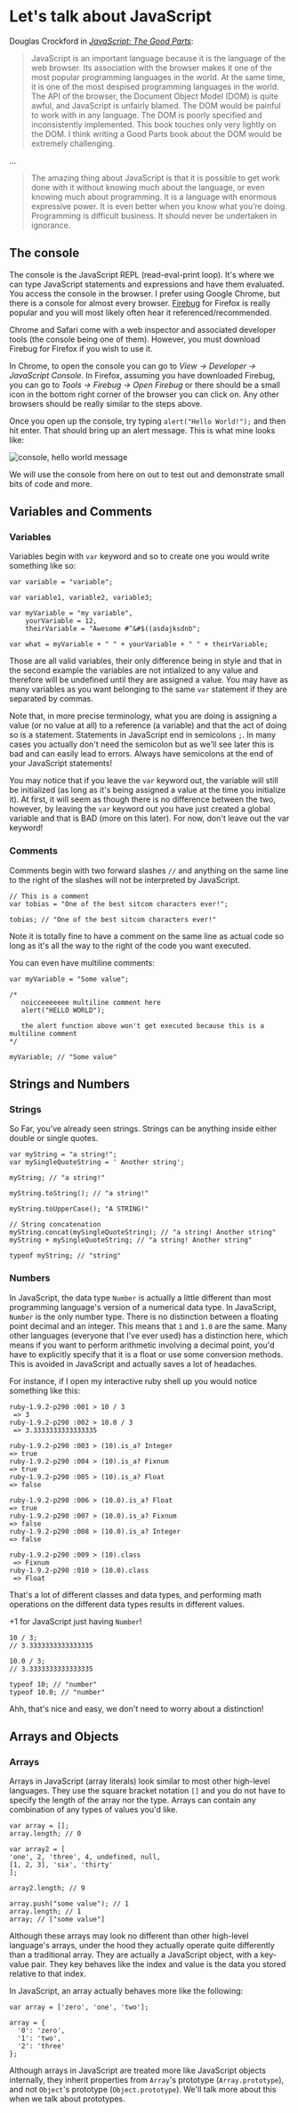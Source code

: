 Let's talk about JavaScript
===========================

Douglas Crockford in [*JavaScript: The Good Parts*](http://shop.oreilly.com/product/9780596517748.do):

> JavaScript is an important language because it is the language of the web browser. Its association with the browser makes it one of the
> most popular programming languages in the world. At the same time, it is one of the most despised programming languages in the world. The API
> of the browser, the Document Object Model (DOM) is quite awful, and JavaScript is unfairly blamed. The DOM would be painful to work with in
> any language. The DOM is poorly specified and inconsistently implemented. This book touches only very lightly on the DOM. I think writing a
> Good Parts book about the DOM would be extremely challenging.

...

> The amazing thing about JavaScript is that it is possible to get work done with it without knowing much about the language, or
> even knowing much about programming. It is a language with enormous expressive power. It is even better when you know what you’re
> doing. Programming is difficult business. It should never be undertaken in ignorance.



The console
-----------

The console is the JavaScript REPL (read-eval-print loop). It's where we can type JavaScript statements and expressions and have them evaluated. You access the console in the browser. I prefer using Google Chrome, but there is a console for almost every browser. [Firebug](http://getfirebug.com/) for Firefox is really popular and you will most likely often hear it referenced/recommended.

Chrome and Safari come with a web inspector and associated developer tools (the console being one of them). However, you must download Firebug for Firefox if you wish to use it.

In Chrome, to open the console you can go to *View -> Developer -> JavaScript Console*. In Firefox, assuming you have downloaded Firebug, you can go to *Tools -> Firebug -> Open Firebug* or there should be a small icon in the bottom right corner of the browser you can click on. Any other browsers should be really similar to the steps above.

Once you open up the console, try typing `alert("Hello World!");` and then hit enter. That should bring up an alert message. This is what mine looks like:

![console, hello world message](https://github.com/benjreinhart/JS-workshop/raw/master/lessons/lesson1/images/console.png)

We will use the console from here on out to test out and demonstrate small bits of code and more.


Variables and Comments
----------------------

### Variables

Variables begin with `var` keyword and so to create one you would write something like so:

```
var variable = "variable";

var variable1, variable2, variable3;

var myVariable = "my variable",
    yourVariable = 12,
    theirVariable = "Awesome #^&#$((asdajksdnb";

var what = myVariable + " " + yourVariable + " " + theirVariable;
```

Those are all valid variables, their only difference being in style and that in the second example the variables are not intialized to
any value and therefore will be undefined until they are assigned a value. You may have as many variables as you want belonging to the same `var` statement if they are separated by commas.

Note that, in more precise terminology, what you are doing is assigning a value (or no value at all) to a reference (a variable) and that the act of doing so is a statement. Statements in JavaScript end in semicolons `;`. In many cases you actually don't need the semicolon but as we'll see later this is bad and can easily lead to errors. Always have semicolons at the end of your JavaScript statements!

You may notice that if you leave the `var` keyword out, the variable will still be initialized (as long as it's being assigned a value at the
time you initialize it). At first, it will seem as though there is no difference between the two, however, by leaving the `var` keyword out you have just created a global variable and that is BAD (more on this later). For now, don't leave out the var keyword!


### Comments

Comments begin with two forward slashes `//` and anything on the same line to the right of the slashes will not be interpreted by JavaScript.


```
// This is a comment
var tobias = "One of the best sitcom characters ever!";

tobias; // "One of the best sitcom characters ever!"
```


Note it is totally fine to have a comment on the same line as actual code so long as it's all the way to the right of the code you want executed.

You can even have multiline comments:

```
var myVariable = "Some value";

/*
   noicceeeeeee multiline comment here
   alert("HELLO WORLD");

   the alert function above won't get executed because this is a multiline comment
*/

myVariable; // "Some value"
```



Strings and Numbers
-------------------

### Strings

So Far, you've already seen strings. Strings can be anything inside either double or single quotes.

```
var myString = "a string!";
var mySingleQuoteString = ' Another string';

myString; // "a string!"

myString.toString(); // "a string!"

myString.toUpperCase(); "A STRING!"

// String concatenation
myString.concat(mySingleQuoteString); // "a string! Another string"
myString + mySingleQuoteString; // "a string! Another string"

typeof myString; // "string"
```

### Numbers

In JavaScript, the data type `Number` is actually a little different than most programming language's version of a numerical data type. In JavaScript, `Number` is the only number type. There is no distinction between a floating point decimal and an integer. This means that `1` and `1.0` are the same. Many other languages (everyone that I've ever used) has a distinction here, which means if you want to perform arithmetic involving a decimal point, you'd have to explicitly specify that it is a float or use some conversion methods. This is avoided in JavaScript and actually saves a lot of headaches.

For instance, if I open my interactive ruby shell up you would notice something like this:

```
ruby-1.9.2-p290 :001 > 10 / 3
 => 3
ruby-1.9.2-p290 :002 > 10.0 / 3
 => 3.3333333333333335

ruby-1.9.2-p290 :003 > (10).is_a? Integer
=> true 
ruby-1.9.2-p290 :004 > (10).is_a? Fixnum
=> true
ruby-1.9.2-p290 :005 > (10).is_a? Float
=> false 

ruby-1.9.2-p290 :006 > (10.0).is_a? Float
=> true
ruby-1.9.2-p290 :007 > (10.0).is_a? Fixnum
=> false
ruby-1.9.2-p290 :008 > (10.0).is_a? Integer
=> false

ruby-1.9.2-p290 :009 > (10).class
 => Fixnum 
ruby-1.9.2-p290 :010 > (10.0).class
 => Float 
```

That's a lot of different classes and data types, and performing math operations on the different data types results in different values. 

+1 for JavaScript just having `Number`!

```
10 / 3;
// 3.3333333333333335

10.0 / 3;
// 3.3333333333333335

typeof 10; // "number"
typeof 10.0; // "number"
```

Ahh, that's nice and easy, we don't need to worry about a distinction!



Arrays and Objects
------------------

### Arrays

Arrays in JavaScript (array literals) look similar to most other high-level languages. They use the square bracket notation `[]` and you do not have to specify the length of the array nor the type. Arrays can contain any combination of any types of values you'd like.

```
var array = [];
array.length; // 0

var array2 = [
'one', 2, 'three', 4, undefined, null,
[1, 2, 3], 'six', 'thirty'
];

array2.length; // 9

array.push("some value"); // 1
array.length; // 1
array; // ["some value"]
```

Although these arrays may look no different than other high-level language's arrays, under the hood they actually operate quite differently than a traditional array. They are actually a JavaScript object, with a key-value pair. They key behaves like the index and value is the data you stored relative to that index.

In JavaScript, an array actually behaves more like the following:

```
var array = ['zero', 'one', 'two'];

array = {
  '0': 'zero',
  '1': 'two',
  '2': 'three'
};
```

Although arrays in JavaScript are treated more like JavaScript objects internally, they inherit properties from `Array`'s prototype (`Array.prototype`), and not `Object`'s prototype (`Object.prototype`). We'll talk more about this when we talk about prototypes.











